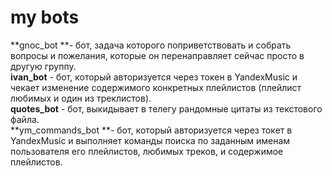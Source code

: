 # my bots

**gnoc_bot **- бот, задача которого поприветствовать и собрать вопросы и пожелания, которые он перенаправляет сейчас просто в другую группу.  <br />
**ivan_bot** - бот, который авторизуется через токен в YandexMusic и чекает изменение содержимого конкретных плейлистов (плейлист любимых и один из треклистов). <br />
**quotes_bot** - бот, выкидывает в телегу рандомные цитаты из текстового файла. <br />
**ym_commands_bot **- бот, который авторизуется через токет в YandexMusic и выполняет команды поиска по заданным именам пользователя его плейлистов, любимых треков, и содержимое плейлистов. <br />
